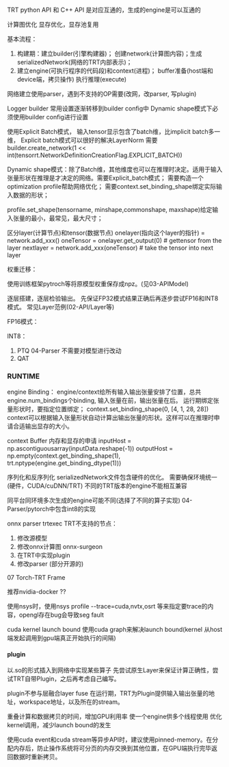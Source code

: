 ###
TRT python API 和 C++ API 是对应互通的，生成的engine是可以互通的

计算图优化
显存优化，显存池复用

基本流程：
1. 构建期：建立builder(引擎构建器)； 创建network(计算图内容)；生成serializedNetwork(网络的TRT内部表示)；
2. 建立engine(可执行程序的代码段)和context(进程)；
buffer准备(host端和device端，拷贝操作)
执行推理(execute)

网络建立使用parser，遇到不支持的OP需要(改网，改parser, 写plugin)

Logger
builder 常用设置逐渐转移到builder config中
Dynamic shape模式下必须使用builder config进行设置

使用Explicit Batch模式， 输入tensor显示包含了batch维，比implicit batch多一维， Explicit batch模式可以很好的解决LayerNorm
需要builder.create_network(1 << int(tensorrt.NetworkDefinitionCreationFlag.EXPLICIT_BATCH))


Dynamic shape模式：除了Batch维，其他维度也可以在推理时决定。适用于输入张量形状在推理是才决定的网络。需要Explicit_batch模式；
需要构造一个optimization profile帮助网络优化；
需要context.set_binding_shape绑定实际输入数据的形状；

profile.set_shape(tensorname, minshape,commonshape, maxshape)给定输入张量的最小，最常见，最大尺寸；

区分layer(计算节点)和tensor(数据节点)
onelayer(指向这个layer的指针) = network.add_xxx()
oneTensor = onelayer.get_output(0) # gettensor from the layer
nextlayer = network.add_xxx(oneTensor) # take the tensor into next layer

权重迁移：

使用训练框架pytroch等将原模型权重保存成npz。(见03-APIModel)

逐层搭建，逐层检验输出。
先保证FP32模式结果正确后再逐步尝试FP16和INT8模式。
常见Layer范例(02-API/Layer等)

FP16模式：

INT8：
1. PTQ  04-Parser
不需要对模型进行改动
2. QAT

### RUNTIME
engine
Binding： engine/context给所有输入输出张量安排了位置，总共engine.num_bindings个binding, 输入张量在前，输出张量在后。
运行期绑定张量形状时，要指定位置绑定；
context.set_binding_shape(0, [4, 1, 28, 28])
context可以根据输入张量形状自动计算出输出张量的形状。这样可以在推理时申请合适输出显存的大小。

context
Buffer 内存和显存的申请
inputHost = np.ascontiguousarray(inputData.reshape(-1))
outputHost = np.empty(context.get_binding_shape(1), trt.nptype(engine.get_binding_dtype(1)))


序列化和反序列化
serializedNetwork文件包含硬件的优化。
需要确保环境统一(硬件，CUDA/cuDNN/TRT)
不同的TRT版本的engine不能相互兼容

同平台同环境多次生成的engine可能不同(选择了不同的算子实现)
04-Parser/pytorch中包含int8的实现

onnx parser trtexec
TRT不支持的节点：
1. 修改源模型
2. 修改onnx计算图  onnx-surgeon
3. 在TRT中实现plugin
4. 修改parser (部分开源的)

07 Torch-TRT Frame

推荐nvidia-docker ??


使用nsys时，使用nsys profile --trace=cuda,nvtx,osrt 等来指定要trace的内容，opengl存在bug会导致seg fault

cuda kernel launch bound
使用cuda graph来解决launch bound(kernel 从host端发起调用到gpu端真正开始执行的间隔)



#### plugin
以.so的形式插入到网络中实现某些算子
先尝试原生Layer来保证计算正确性，尝试TRT自带Plugin，之后再考虑自己编写。

plugin不参与层融合layer fuse
在运行期，TRT为Plugin提供输入输出张量的地址，workspace地址，以及所在的stream。

重叠计算和数据拷贝的时间，增加GPU利用率
使一个engine供多个线程使用
优化kernel调用，减少launch bound的发生

使用cuda event和cuda stream等异步API时，建议使用pinned-memory。在分配内存后，防止操作系统将可分页的内存交换到其他位置，在GPU端执行完毕返回数据时重新拷贝。


